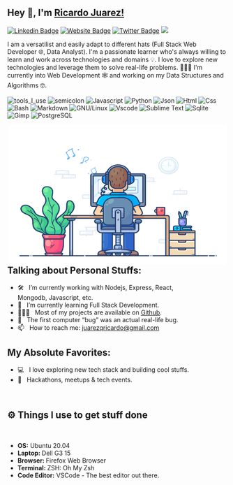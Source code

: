 ## Hey 👋, I'm [Ricardo Juarez!](https://github.com/rjuarezq/)

[![Linkedin Badge](https://img.shields.io/badge/-LinkedIn-0e76a8?style=flat-square&logo=Linkedin&logoColor=white)](https://www.linkedin.com/in/ricardojuarezq/)
[![Website Badge](https://img.shields.io/badge/Website-3b5998?style=flat-square&logo=google-chrome&logoColor=white)](https://rjuarezq.github.io/)
[![Twitter Badge](https://img.shields.io/badge/-Twitter-00acee?style=flat-square&logo=Twitter&logoColor=white)](https://twitter.com/ricardojdev)
![](https://visitor-badge.glitch.me/badge?page_id=rjuarezq.rjuarezq&style=flat-square&color=0088cc)
<!--[![Instagram Badge](https://img.shields.io/badge/-Instagram-e4405f?style=flat-square&logo=Instagram&logoColor=white)](https://instagram.com/<nickname>/)
[![Telegram Badge](https://img.shields.io/badge/-Telegram-0088cc?style=flat-square&logo=Telegram&logoColor=white)](https://t.me/<nick_name>)-->


 I am a versatilist and easily adapt to different hats (Full Stack Web Developer 🌐, Data Analyst). I'm a passionate learner who's always willing to learn and work across technologies and domains 💡. I love to explore new technologies and leverage them to solve real-life problems. 👨🏻‍💻 I'm currently into Web Development 🕸️ and working on my Data Structures and Algorithms 🤓.
<br>
<br>
![tools_I_use](https://img.shields.io/badge/-%F0%9F%9A%80%20Tools%20I%20use-orange)
![semicolon](https://img.shields.io/badge/-%3A-orange)
![Javascript](https://img.shields.io/badge/JavaScript-323330?style=flat&logo=javascript&logoColor=F7DF1E)
![Python](https://img.shields.io/badge/Python-FFD43B?style=flat&logo=python&logoColor=darkgreen)
![Json](https://img.shields.io/badge/json-5E5C5C?style=flat&logo=json&logoColor=white)
![Html](https://img.shields.io/badge/HTML5-E34F26?style=flat&logo=html5&logoColor=white)
![Css](https://img.shields.io/badge/CSS3-1572B6?style=flat&logo=css3&logoColor=white)
![Bash](https://img.shields.io/badge/GNU%20Bash-4EAA25?style=flat&logo=GNU%20Bash&logoColor=white)
![Markdown](https://img.shields.io/badge/Markdown-000000?style=flat&logo=markdown&logoColor=white)
![GNU/Linux](https://img.shields.io/badge/Linux-FCC624?style=flat&logo=linux&logoColor=black)
![Vscode](https://img.shields.io/badge/Visual_Studio_Code-0078D4?style=flat&logo=visual%20studio%20code&logoColor=white)
![Sublime Text](https://img.shields.io/badge/sublime_text-%23575757.svg?&style=flat&logo=sublime-text&logoColor=important)
![Sqlite](https://img.shields.io/badge/SQLite-07405E?style=flat&logo=sqlite&logoColor=white)
![Gimp](https://img.shields.io/badge/gimp-5C5543?style=flat&logo=gimp&logoColor=white)
![PostgreSQL](https://img.shields.io/badge/postgresql-323330?style=flat&logo=postgresql&logoColor=E0FFFF)


<img align="right" alt="GIF" src="./assets/dev-working_rounded.gif" width="500" height="320" />


## Talking about Personal Stuffs:

- 🛠 &nbsp; I’m currently working with Nodejs, Express, React, <br /> Mongodb, Javascript, etc.
- 🚀 &nbsp; I’m currently learning Full Stack Development.
- 👨🏻‍💻 &nbsp; Most of my projects are available on [Github](https://github.com/rjuarezq).
- 👾 &nbsp; The first computer “bug” was an actual real-life bug.
- 📫 &nbsp; How to reach me: juarezqricardo@gmail.com
<!--- 📝 &nbsp; Checkout my [Resume](under construction).-->


## My Absolute Favorites:

- 💻 &nbsp; I love exploring new tech stack and building cool stuffs.
- 🍕 &nbsp; Hackathons, meetups & tech events.


<br>
<!---
rjuarezq/rjuarezq is a ✨ special ✨ repository because its `README.md` (this file) appears on your GitHub profile.
You can click the Preview link to take a look at your changes.
--->

## ⚙️ Things I use to get stuff done
<br>
  	<ul>
  	    <li><b>OS:</b> Ubuntu 20.04</li>
	    <li><b>Laptop: </b> Dell G3 15</li>
  	    <li><b>Browser: </b> Firefox Web Browser</li>
	    <li><b>Terminal: </b> ZSH: Oh My Zsh</li>
	    <li><b>Code Editor:</b> VSCode - The best editor out there.</li>
	</ul>	

